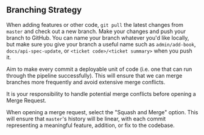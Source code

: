 ## Branching Strategy

When adding features or other code, `git pull` the latest changes from `master` and check out a new branch. Make your changes and push your branch to GitHub. You can name your branch whatever you'd like locally, but make sure you give your branch a useful name such as `admin/add-book`, `docs/api-spec-update`, or `<ticket code>/<ticket summary>` when you push it.

Aim to make every commit a deployable unit of code (i.e. one that can run through the pipeline successfully). This will ensure that we can merge branches more frequently and avoid extensive merge conflicts.

It is your responsibility to handle potential merge conflicts before opening a Merge Request. 

When opening a merge request, select the "Squash and Merge" option. This will ensure that `master`'s history will be linear, with each commit representing a meaningful feature, addition, or fix to the codebase.

